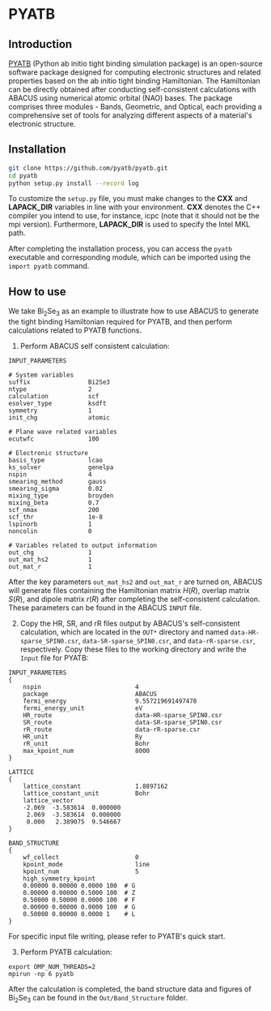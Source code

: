 # PYATB

## Introduction

[PYATB](https://github.com/pyatb/pyatb) (Python ab initio tight binding simulation package) is an open-source software package designed for computing electronic structures and related properties based on the ab initio tight binding Hamiltonian. The Hamiltonian can be directly obtained after conducting self-consistent calculations with ABACUS using numerical atomic orbital (NAO) bases. The package comprises three modules - Bands, Geometric, and Optical, each providing a comprehensive set of tools for analyzing different aspects of a material's electronic structure.

## Installation

```bash
git clone https://github.com/pyatb/pyatb.git
cd pyatb
python setup.py install --record log
```

To customize the `setup.py` file, you must make changes to the **CXX** and **LAPACK_DIR** variables in line with your environment. **CXX** denotes the C++ compiler you intend to use, for instance, icpc (note that it should not be the mpi version). Furthermore, **LAPACK_DIR** is used to specify the Intel MKL path.

After completing the installation process, you can access the `pyatb` executable and corresponding module, which can be imported using the `import pyatb` command.

## How to use

We take Bi$_2$Se$_3$ as an example to illustrate how to use ABACUS to generate the tight binding Hamiltonian required for PYATB, and then perform calculations related to PYATB functions.

1. Perform ABACUS self consistent calculation:

```
INPUT_PARAMETERS

# System variables
suffix                Bi2Se3
ntype                 2
calculation           scf
esolver_type          ksdft
symmetry              1
init_chg              atomic

# Plane wave related variables
ecutwfc               100

# Electronic structure
basis_type            lcao
ks_solver             genelpa
nspin                 4
smearing_method       gauss
smearing_sigma        0.02
mixing_type           broyden
mixing_beta           0.7
scf_nmax              200
scf_thr               1e-8
lspinorb              1
noncolin              0

# Variables related to output information
out_chg               1
out_mat_hs2           1
out_mat_r             1
```

After the key parameters `out_mat_hs2` and `out_mat_r` are turned on, ABACUS will generate files containing the Hamiltonian matrix $H(R)$, overlap matrix $S(R)$, and dipole matrix $r(R)$ after completing the self-consistent calculation. These parameters can be found in the ABACUS `INPUT` file.

2. Copy the HR, SR, and rR files output by ABACUS's self-consistent calculation, which are located in the `OUT*` directory and named `data-HR-sparse_SPIN0.csr`, `data-SR-sparse_SPIN0.csr`, and `data-rR-sparse.csr`, respectively. Copy these files to the working directory and write the `Input` file for PYATB:

```
INPUT_PARAMETERS
{
    nspin                          4
    package                        ABACUS
    fermi_energy                   9.557219691497478
    fermi_energy_unit              eV
    HR_route                       data-HR-sparse_SPIN0.csr
    SR_route                       data-SR-sparse_SPIN0.csr
    rR_route                       data-rR-sparse.csr
    HR_unit                        Ry
    rR_unit                        Bohr
    max_kpoint_num                 8000
}

LATTICE
{
    lattice_constant               1.8897162
    lattice_constant_unit          Bohr
    lattice_vector
    -2.069  -3.583614  0.000000
     2.069  -3.583614  0.000000
     0.000   2.389075  9.546667
}

BAND_STRUCTURE
{
    wf_collect                     0
    kpoint_mode                    line
    kpoint_num                     5
    high_symmetry_kpoint
    0.00000 0.00000 0.0000 100  # G
    0.00000 0.00000 0.5000 100  # Z
    0.50000 0.50000 0.0000 100  # F
    0.00000 0.00000 0.0000 100  # G
    0.50000 0.00000 0.0000 1    # L
}
```

For specific input file writing, please refer to PYATB's quick start.

3. Perform PYATB calculation:

```
export OMP_NUM_THREADS=2
mpirun -np 6 pyatb
```

After the calculation is completed, the band structure data and figures of Bi$_2$Se$_3$ can be found in the `Out/Band_Structure` folder.